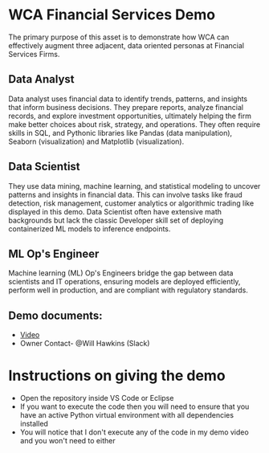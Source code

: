 # WCA Financial Services Demo
The primary purpose of this asset is to demonstrate how WCA can effectively augment three adjacent, data oriented personas at Financial Services Firms.

## Data Analyst
Data analyst uses financial data to identify trends, patterns, and insights that inform business decisions. They prepare reports, analyze financial records, and explore investment opportunities, ultimately helping the firm make better choices about risk, strategy, and operations. They often require skills in SQL, and Pythonic libraries like Pandas (data manipulation), Seaborn (visualization) and Matplotlib (visualization).

## Data Scientist
They use data mining, machine learning, and statistical modeling to uncover patterns and insights in financial data. This can involve tasks like fraud detection, risk management, customer analytics or algorithmic trading like displayed in this demo. Data Scientist often have extensive math backgrounds but lack the classic Developer skill set of deploying containerized ML models to inference endpoints.

## ML Op's Engineer
Machine learning (ML) Op's Engineers bridge the gap between data scientists and IT operations, ensuring models are deployed efficiently, perform well in production, and are compliant with regulatory standards. 

## Demo documents:
- [Video](https://ibm.box.com/s/mac62xm5hf630gn4z0cwq8ho48ydml2c)
- Owner Contact- @Will Hawkins (Slack)

# Instructions on giving the demo
- Open the repository inside VS Code or Eclipse
- If you want to execute the code then you will need to ensure that you have an active Python virtual environment with all dependencies installed
- You will notice that I don't execute any of the code in my demo video and you won't need to either